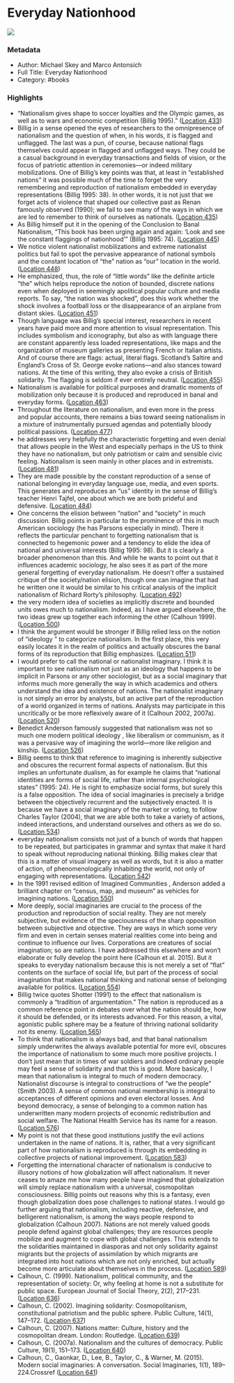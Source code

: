 # Everyday Nationhood

![](https://m.media-amazon.com/images/I/71AImmZhFHL._SY160.jpg)

### Metadata

- Author: Michael Skey and Marco Antonsich
- Full Title: Everyday Nationhood
- Category: #books

### Highlights

- “Nationalism gives shape to soccer loyalties and the Olympic games, as well as to wars and economic competition (Billig 1995).” ([Location 433](https://readwise.io/to_kindle?action=open&asin=B077JPLL67&location=433))
- Billig in a sense opened the eyes of researchers to the omnipresence of nationalism and the question of when, in his words, it is flagged and unflagged. The last was a pun, of course, because national flags themselves could appear in flagged and unflagged ways. They could be a casual background in everyday transactions and fields of vision, or the focus of patriotic attention in ceremonies—or indeed military mobilizations. One of Billig’s key points was that, at least in “established nations” it was possible much of the time to forget the very remembering and reproduction of nationalism embedded in everyday representations (Billig 1995: 38). In other words, it is not just that we forget acts of violence that shaped our collective past as Renan famously observed (1990); we fail to see many of the ways in which we are led to remember to think of ourselves as nationals. ([Location 435](https://readwise.io/to_kindle?action=open&asin=B077JPLL67&location=435))
- As Billig himself put it in the opening of the Conclusion to Banal Nationalism, “This book has been urging again and again: ‘Look and see the constant flaggings of nationhood’” (Billig 1995: 74). ([Location 445](https://readwise.io/to_kindle?action=open&asin=B077JPLL67&location=445))
- We notice violent nationalist mobilizations and extreme nationalist politics but fail to spot the pervasive appearance of national symbols and the constant location of “the” nation as “our” location in the world. ([Location 448](https://readwise.io/to_kindle?action=open&asin=B077JPLL67&location=448))
- He emphasized, thus, the role of “little words” like the definite article “the” which helps reproduce the notion of bounded, discrete nations even when deployed in seemingly apolitical popular culture and media reports. To say, “the nation was shocked”, does this work whether the shock involves a football loss or the disappearance of an airplane from distant skies. ([Location 451](https://readwise.io/to_kindle?action=open&asin=B077JPLL67&location=451))
- Though language was Billig’s special interest, researchers in recent years have paid more and more attention to visual representation. This includes symbolism and iconography, but also as with language there are constant apparently less loaded representations, like maps and the organization of museum galleries as presenting French or Italian artists. And of course there are flags: actual, literal flags. Scotland’s Saltire and England’s Cross of St. George evoke nations—and also stances toward nations. At the time of this writing, they also evoke a crisis of British solidarity. The flagging is seldom if ever entirely neutral. ([Location 455](https://readwise.io/to_kindle?action=open&asin=B077JPLL67&location=455))
- Nationalism is available for political purposes and dramatic moments of mobilization only because it is produced and reproduced in banal and everyday forms. ([Location 463](https://readwise.io/to_kindle?action=open&asin=B077JPLL67&location=463))
- Throughout the literature on nationalism, and even more in the press and popular accounts, there remains a bias toward seeing nationalism in a mixture of instrumentally pursued agendas and potentially bloody political passions. ([Location 477](https://readwise.io/to_kindle?action=open&asin=B077JPLL67&location=477))
- he addresses very helpfully the characteristic forgetting and even denial that allows people in the West and especially perhaps in the US to think they have no nationalism, but only patriotism or calm and sensible civic feeling. Nationalism is seen mainly in other places and in extremists. ([Location 481](https://readwise.io/to_kindle?action=open&asin=B077JPLL67&location=481))
- They are made possible by the constant reproduction of a sense of national belonging in everyday language use, media, and even sports. This generates and reproduces an “us” identity in the sense of Billig’s teacher Henri Tajfel, one about which we are both prideful and defensive. ([Location 484](https://readwise.io/to_kindle?action=open&asin=B077JPLL67&location=484))
- One concerns the elision between “nation” and “society” in much discussion. Billig points in particular to the prominence of this in much American sociology (he has Parsons especially in mind). There it reflects the particular penchant to forgetting nationalism that is connected to hegemonic power and a tendency to elide the idea of national and universal interests (Billig 1995: 98). But it is clearly a broader phenomenon than this. And while he wants to point out that it influences academic sociology, he also sees it as part of the more general forgetting of everyday nationalism. He doesn’t offer a sustained critique of the society/nation elision, though one can imagine that had he written one it would be similar to his critical analysis of the implicit nationalism of Richard Rorty’s philosophy. ([Location 492](https://readwise.io/to_kindle?action=open&asin=B077JPLL67&location=492))
- the very modern idea of societies as implicitly discrete and bounded units owes much to nationalism. Indeed, as I have argued elsewhere, the two ideas grew up together each informing the other (Calhoun 1999). ([Location 500](https://readwise.io/to_kindle?action=open&asin=B077JPLL67&location=500))
- I think the argument would be stronger if Billig relied less on the notion of “ideology ” to categorize nationalism. In the first place, this very easily locates it in the realm of politics and actually obscures the banal forms of its reproduction that Billig emphasizes. ([Location 511](https://readwise.io/to_kindle?action=open&asin=B077JPLL67&location=511))
- I would prefer to call the national or nationalist imaginary. I think it is important to see nationalism not just as an ideology that happens to be implicit in Parsons or any other sociologist, but as a social imaginary that informs much more generally the way in which academics and others understand the idea and existence of nations. The nationalist imaginary is not simply an error by analysts, but an active part of the reproduction of a world organized in terms of nations. Analysts may participate in this uncritically or be more reflexively aware of it (Calhoun 2002, 2007a). ([Location 520](https://readwise.io/to_kindle?action=open&asin=B077JPLL67&location=520))
- Benedict Anderson famously suggested that nationalism was not so much one modern political ideology , like liberalism or communism, as it was a pervasive way of imagining the world—more like religion and kinship. ([Location 526](https://readwise.io/to_kindle?action=open&asin=B077JPLL67&location=526))
- Billig seems to think that reference to imagining is inherently subjective and obscures the recurrent formal aspects of nationalism. But this implies an unfortunate dualism, as for example he claims that “national identities are forms of social life, rather than internal psychological states” (1995: 24). He is right to emphasize social forms, but surely this is a false opposition. The idea of social imaginaries is precisely a bridge between the objectively recurrent and the subjectively enacted. It is because we have a social imaginary of the market or voting, to follow Charles Taylor (2004), that we are able both to take a variety of actions, indeed interactions, and understand ourselves and others as we do so. ([Location 534](https://readwise.io/to_kindle?action=open&asin=B077JPLL67&location=534))
- everyday nationalism consists not just of a bunch of words that happen to be repeated, but participates in grammar and syntax that make it hard to speak without reproducing national thinking. Billig makes clear that this is a matter of visual imagery as well as words, but it is also a matter of action, of phenomenologically inhabiting the world, not only of engaging with representations. ([Location 542](https://readwise.io/to_kindle?action=open&asin=B077JPLL67&location=542))
- In the 1991 revised edition of Imagined Communities , Anderson added a brilliant chapter on “census, map, and museum” as vehicles for imagining nations. ([Location 550](https://readwise.io/to_kindle?action=open&asin=B077JPLL67&location=550))
- More deeply, social imaginaries are crucial to the process of the production and reproduction of social reality. They are not merely subjective, but evidence of the speciousness of the sharp opposition between subjective and objective. They are ways in which some very firm and even in certain senses material realities come into being and continue to influence our lives. Corporations are creatures of social imagination; so are nations. I have addressed this elsewhere and won’t elaborate or fully develop the point here (Calhoun et al. 2015). But it speaks to everyday nationalism because this is not merely a set of “flat” contents on the surface of social life, but part of the process of social imagination that makes national thinking and national sense of belonging available for politics. ([Location 554](https://readwise.io/to_kindle?action=open&asin=B077JPLL67&location=554))
- Billig twice quotes Shotter (1991) to the effect that nationalism is commonly a “tradition of argumentation.” The nation is reproduced as a common reference point in debates over what the nation should be, how it should be defended, or its interests advanced. For this reason, a vital, agonistic public sphere may be a feature of thriving national solidarity not its enemy. ([Location 565](https://readwise.io/to_kindle?action=open&asin=B077JPLL67&location=565))
- To think that nationalism is always bad, and that banal nationalism simply underwrites the always available potential for more evil, obscures the importance of nationalism to some much more positive projects. I don’t just mean that in times of war soldiers and indeed ordinary people may feel a sense of solidarity and that this is good. More basically, I mean that nationalism is integral to much of modern democracy. Nationalist discourse is integral to constructions of “we the people” (Smith 2003). A sense of common national membership is integral to acceptances of different opinions and even electoral losses. And beyond democracy, a sense of belonging to a common nation has underwritten many modern projects of economic redistribution and social welfare. The National Health Service has its name for a reason. ([Location 576](https://readwise.io/to_kindle?action=open&asin=B077JPLL67&location=576))
- My point is not that these good institutions justify the evil actions undertaken in the name of nations. It is, rather, that a very significant part of how nationalism is reproduced is through its embedding in collective projects of national improvement. ([Location 583](https://readwise.io/to_kindle?action=open&asin=B077JPLL67&location=583))
- Forgetting the international character of nationalism is conducive to illusory notions of how globalization will affect nationalism. It never ceases to amaze me how many people have imagined that globalization will simply replace nationalism with a universal, cosmopolitan consciousness. Billig points out reasons why this is a fantasy, even though globalization does pose challenges to national states. I would go further arguing that nationalism, including reactive, defensive, and belligerent nationalism, is among the ways people respond to globalization (Calhoun 2007). Nations are not merely valued goods people defend against global challenges; they are resources people mobilize and augment to cope with global challenges. This extends to the solidarities maintained in diasporas and not only solidarity against migrants but the projects of assimilation by which migrants are integrated into host nations which are not only enriched, but actually become more articulate about themselves in the process. ([Location 589](https://readwise.io/to_kindle?action=open&asin=B077JPLL67&location=589))
- Calhoun, C. (1999). Nationalism, political community, and the representation of society: Or, why feeling at home is not a substitute for public space. European Journal of Social Theory, 2(2), 217–231. ([Location 636](https://readwise.io/to_kindle?action=open&asin=B077JPLL67&location=636))
- Calhoun, C. (2002). Imagining solidarity: Cosmopolitanism, constitutional patriotism and the public sphere. Public Culture, 14(1), 147–172. ([Location 637](https://readwise.io/to_kindle?action=open&asin=B077JPLL67&location=637))
- Calhoun, C. (2007). Nations matter: Culture, history and the cosmopolitan dream. London: Routledge. ([Location 639](https://readwise.io/to_kindle?action=open&asin=B077JPLL67&location=639))
- Calhoun, C. (2007a). Nationalism and the cultures of democracy. Public Culture, 19(1), 151–173. ([Location 640](https://readwise.io/to_kindle?action=open&asin=B077JPLL67&location=640))
- Calhoun, C., Gaonkar, D., Lee, B., Taylor, C., & Warner, M. (2015). Modern social imaginaries: A conversation. Social Imaginaries, 1(1), 189–224.Crossref ([Location 641](https://readwise.io/to_kindle?action=open&asin=B077JPLL67&location=641))
